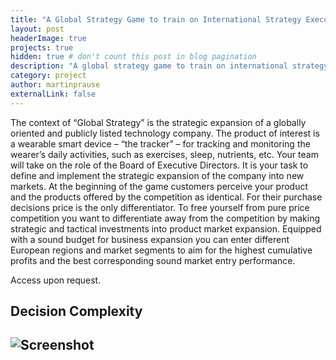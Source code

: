 ```yaml
---
title: "A Global Strategy Game to train on International Strategy Execution"
layout: post
headerImage: true
projects: true
hidden: true # don't count this post in blog pagination
description: "A global strategy game to train on international strategy execution"
category: project
author: martinprause
externalLink: false
---
```


The context of “Global Strategy” is the strategic expansion of a globally oriented and publicly listed technology company. The product of interest is a wearable smart device – “the tracker” – for tracking and monitoring the wearer’s daily activities, such as exercises, sleep, nutrients, etc. Your team will take on the role of the Board of Executive Directors. It is your task to define and implement the strategic expansion of the company into new markets.
At the beginning of the game customers perceive your product and the products offered by the competition as identical. For their purchase decisions price is the only differentiator. To free yourself from pure price competition you want to differentiate away from the competition by making strategic and tactical investments into product market expansion. Equipped with a sound budget for business expansion you can enter different European regions and market segments to aim for the highest cumulative profits and the best corresponding sound market entry performance.

Access upon request.

## Decision Complexity

![Screenshot](https://martinprause.github.io/blog/assets/images/gsg.jpg)
---
